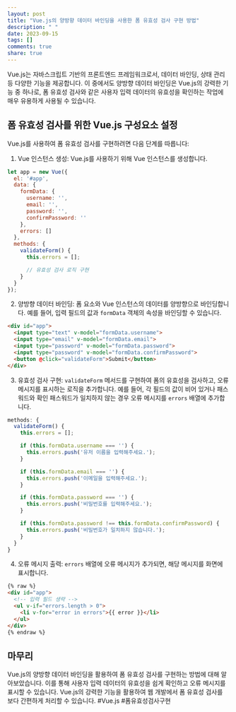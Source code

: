 ```yaml
---
layout: post
title: "Vue.js의 양방향 데이터 바인딩을 사용한 폼 유효성 검사 구현 방법"
description: " "
date: 2023-09-15
tags: []
comments: true
share: true
---
```


Vue.js는 자바스크립트 기반의 프론트엔드 프레임워크로서, 데이터 바인딩, 상태 관리 등 다양한 기능을 제공합니다. 이 중에서도 양방향 데이터 바인딩은 Vue.js의 강력한 기능 중 하나로, 폼 유효성 검사와 같은 사용자 입력 데이터의 유효성을 확인하는 작업에 매우 유용하게 사용될 수 있습니다.

## 폼 유효성 검사를 위한 Vue.js 구성요소 설정

Vue.js를 사용하여 폼 유효성 검사를 구현하려면 다음 단계를 따릅니다:

1. Vue 인스턴스 생성: Vue.js를 사용하기 위해 Vue 인스턴스를 생성합니다.
```javascript
let app = new Vue({
  el: '#app',
  data: {
    formData: {
      username: '',
      email: '',
      password: '',
      confirmPassword: ''
    },
    errors: []
  },
  methods: {
    validateForm() {
      this.errors = [];

      // 유효성 검사 로직 구현
    }
  }
});
```

2. 양방향 데이터 바인딩: 폼 요소와 Vue 인스턴스의 데이터를 양방향으로 바인딩합니다. 예를 들어, 입력 필드의 값과 `formData` 객체의 속성을 바인딩할 수 있습니다.
```html
<div id="app">
  <input type="text" v-model="formData.username">
  <input type="email" v-model="formData.email">
  <input type="password" v-model="formData.password">
  <input type="password" v-model="formData.confirmPassword">
  <button @click="validateForm">Submit</button>
</div>
```

3. 유효성 검사 구현: `validateForm` 메서드를 구현하여 폼의 유효성을 검사하고, 오류 메시지를 표시하는 로직을 추가합니다. 예를 들어, 각 필드의 값이 비어 있거나 패스워드와 확인 패스워드가 일치하지 않는 경우 오류 메시지를 `errors` 배열에 추가합니다.
```javascript
methods: {
  validateForm() {
    this.errors = [];

    if (this.formData.username === '') {
      this.errors.push('유저 이름을 입력해주세요.');
    }

    if (this.formData.email === '') {
      this.errors.push('이메일을 입력해주세요.');
    }

    if (this.formData.password === '') {
      this.errors.push('비밀번호를 입력해주세요.');
    }

    if (this.formData.password !== this.formData.confirmPassword) {
      this.errors.push('비밀번호가 일치하지 않습니다.');
    }
  }
}
```

4. 오류 메시지 출력: `errors` 배열에 오류 메시지가 추가되면, 해당 메시지를 화면에 표시합니다.
```html
{% raw %}
<div id="app">
  <!-- 입력 필드 생략 -->
  <ul v-if="errors.length > 0">
    <li v-for="error in errors">{{ error }}</li>
  </ul>
</div>
{% endraw %}
```

## 마무리

Vue.js의 양방향 데이터 바인딩을 활용하여 폼 유효성 검사를 구현하는 방법에 대해 알아보았습니다. 이를 통해 사용자 입력 데이터의 유효성을 쉽게 확인하고 오류 메시지를 표시할 수 있습니다. Vue.js의 강력한 기능을 활용하여 웹 개발에서 폼 유효성 검사를 보다 간편하게 처리할 수 있습니다. #Vue.js #폼유효성검사구현